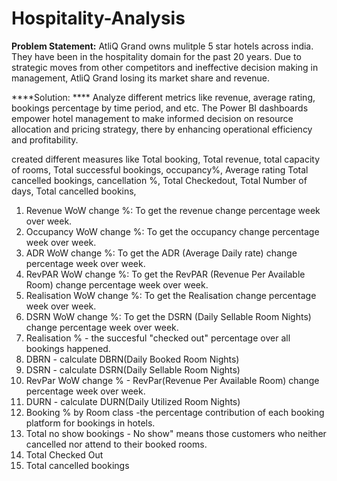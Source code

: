 # Hospitality-Analysis
**Problem Statement:**
AtliQ Grand owns mulitple 5 star hotels across india. They have been in the hospitality domain for the past 20 years.
Due to strategic moves from other competitors and ineffective decision making in management, AtliQ Grand losing its market share and revenue.

****Solution: ****
Analyze different metrics like revenue, average rating, bookings percentage by time period, and etc.
The Power BI dashboards empower hotel management to make informed decision on resource allocation and pricing strategy, 
there by enhancing operational efficiency and profitability.

created different  measures  like Total booking, Total revenue, total capacity of rooms, Total successful bookings, occupancy%, Average rating
Total cancelled bookings, cancellation %, Total Checkedout, Total Number of days, Total cancelled bookins,

1. Revenue WoW change %: To get the revenue change percentage week over week.
2. Occupancy WoW change %: To get the occupancy change percentage week over week.
3. ADR WoW change %: To get the ADR (Average Daily rate) change percentage week over week.
4. RevPAR WoW change %: To get the RevPAR (Revenue Per Available Room) change percentage week over week.
5. Realisation WoW change %: To get the Realisation change percentage week over week.
6. DSRN WoW change %: To get the DSRN (Daily Sellable Room Nights) change percentage week over week.
7. Realisation % - the succesful "checked out" percentage over all bookings happened.
8. DBRN - calculate DBRN(Daily Booked Room Nights)
9. DSRN  - calculate DSRN(Daily Sellable Room Nights)
10. RevPar WoW change % - RevPar(Revenue Per Available Room) change percentage week over week.
11. DURN - calculate DURN(Daily Utilized Room Nights)
12. Booking % by Room class 	-the percentage contribution of each booking platform for bookings in hotels.
13. Total no show bookings - No show" means those customers who neither cancelled nor attend to their booked rooms.
14. Total Checked Out
15. Total cancelled bookings
